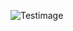 ![Testimage](https://img.freepik.com/free-vector/shining-circle-purple-lighting-isolated-dark-background_1441-2396.jpg?size=626&ext=jpg)

